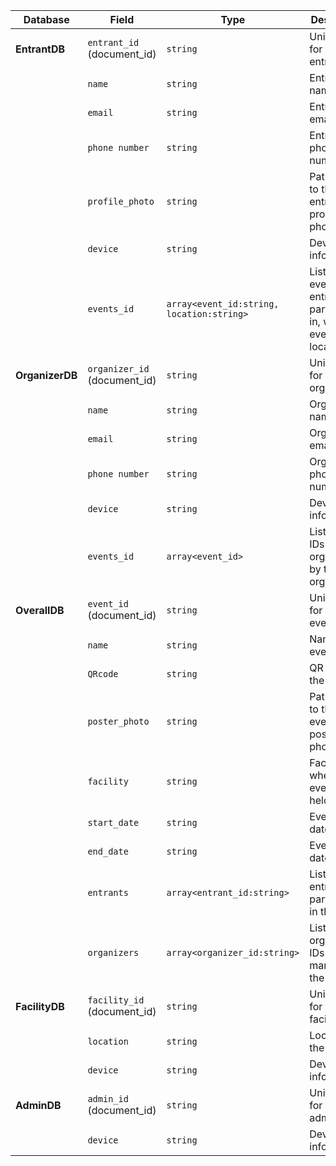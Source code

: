 | Database      | Field                      | Type                                          | Description                                                                       |
|---------------|----------------------------|-----------------------------------------------|-----------------------------------------------------------------------------------|
| **EntrantDB** | `entrant_id` (document_id)  | `string`                                      | Unique ID for the entrant                                                         |
|               | `name`                     | `string`                                      | Entrant's name                                                                    |
|               | `email`                    | `string`                                      | Entrant's email                                                                   |
|               | `phone number`             | `string`                                      | Entrant's phone number                                                            |
|               | `profile_photo`            | `string`                                      | Path or URL to the entrant's profile photo                                        |
|               | `device`                   | `string`                                      | Device information                                                                |
|               | `events_id`                | `array<event_id:string, location:string>`     | List of events the entrant is participating in, with event ID and location        |
| **OrganizerDB**| `organizer_id` (document_id)| `string`                                      | Unique ID for the organizer                                                       |
|               | `name`                     | `string`                                      | Organizer's name                                                                  |
|               | `email`                    | `string`                                      | Organizer's email                                                                 |
|               | `phone number`             | `string`                                      | Organizer's phone number                                                          |
|               | `device`                   | `string`                                      | Device information                                                                |
|               | `events_id`                | `array<event_id>`                             | List of event IDs organized by the organizer                                      |
| **OverallDB** | `event_id` (document_id)    | `string`                                      | Unique ID for the event                                                           |
|               | `name`                     | `string`                                      | Name of the event                                                                 |
|               | `QRcode`                   | `string`                                      | QR code for the event                                                             |
|               | `poster_photo`             | `string`                                      | Path or URL to the event's poster photo                                           |
|               | `facility`                 | `string`                                      | Facility where the event is held                                                  |
|               | `start_date`               | `string`                                      | Event start date                                                                  |
|               | `end_date`                 | `string`                                      | Event end date                                                                    |
|               | `entrants`                 | `array<entrant_id:string>`                    | List of entrant IDs participating in the event                                    |
|               | `organizers`               | `array<organizer_id:string>`                  | List of organizer IDs managing the event                                          |
| **FacilityDB**| `facility_id` (document_id) | `string`                                      | Unique ID for the facility                                                        |
|               | `location`                 | `string`                                      | Location of the facility                                                          |
|               | `device`                   | `string`                                      | Device information                                                                |
| **AdminDB**   | `admin_id` (document_id)    | `string`                                      | Unique ID for the admin                                                           |
|               | `device`                   | `string`                                      | Device information                                                                |
